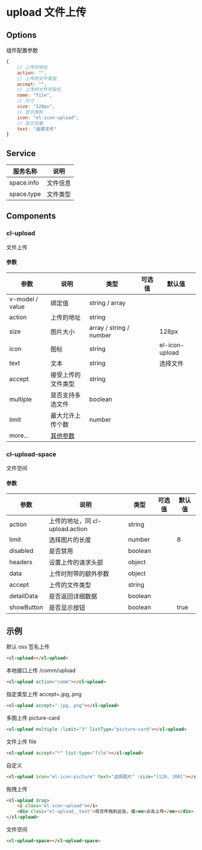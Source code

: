 # upload 文件上传

## Options

组件配置参数

```js
{
    // 上传的地址
	action: "",
	// 上传的文件类型
	accept: "",
	// 上传的文件字段名
	name: "file",
	// 尺寸
	size: "128px",
	// 显示图标
	icon: "el-icon-upload",
	// 显示文案
	text: "选择文件"
}
```

## Service

| 服务名称   | 说明     |
| ---------- | -------- |
| space.info | 文件信息 |
| space.type | 文件类型 |

## Components

### cl-upload

文件上传

#### 参数

| 参数            | 说明                                                          | 类型                    | 可选值 | 默认值         |
| --------------- | ------------------------------------------------------------- | ----------------------- | ------ | -------------- |
| v-model / value | 绑定值                                                        | string / array          |        |                |
| action          | 上传的地址                                                    | string                  |        |                |
| size            | 图片大小                                                      | array / string / number |        | 128px          |
| icon            | 图标                                                          | string                  |        | el-icon-upload |
| text            | 文本                                                          | string                  |        | 选择文件       |
| accept          | 接受上传的文件类型                                            | string                  |        |                |
| multiple        | 是否支持多选文件                                              | boolean                 |        |                |
| limit           | 最大允许上传个数                                              | number                  |        |                |
| more...         | [其他参数](https://element.eleme.cn/#/zh-CN/component/upload) |                         |        |                |

### cl-upload-space

文件空间

#### 参数

| 参数       | 说明                            | 类型    | 可选值 | 默认值 |
| ---------- | ------------------------------- | ------- | ------ | ------ |
| action     | 上传的地址，同 cl-upload.action | string  |        |        |
| limit      | 选择图片的长度                  | number  |        | 8      |
| disabled   | 是否禁用                        | boolean |        |        |
| headers    | 设置上传的请求头部              | object  |        |        |
| data       | 上传时附带的额外参数            | object  |        |        |
| accept     | 上传的文件类型                  | string  |        |        |
| detailData | 是否返回详细数据                | boolean |        |        |
| showButton | 是否显示按钮                    | boolean |        | true   |

## 示例

默认 oss 签名上传

```html
<cl-upload></cl-upload>
```

本地接口上传 /comm/upload

```html
<cl-upload action="comm"></cl-upload>
```

指定类型上传 accept=.jpg,.png

```html
<cl-upload accept=".jpg,.png"></cl-upload>
```

多图上传 picture-card

```html
<cl-upload multiple :limit="3" listType="picture-card"></cl-upload>
```

文件上传 file

```html
<cl-upload accept="*" list-type="file"></cl-upload>
```

自定义

```html
<cl-upload icon="el-icon-picture" text="选择图片" :size="[120, 200]"></cl-upload>
```

拖拽上传

```html
<cl-upload drag>
	<i class="el-icon-upload"></i>
	<div class="el-upload__text">将文件拖到此处，或<em>点击上传</em></div>
</cl-upload>
```

文件空间

```html
<cl-upload-space></cl-upload-space>
```
